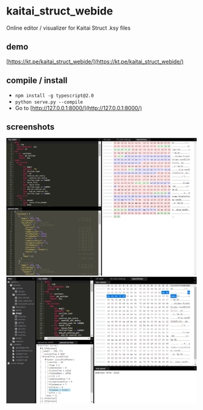 # kaitai_struct_webide
Online editor / visualizer for Kaitai Struct .ksy files

## demo

[https://kt.pe/kaitai_struct_webide/](https://kt.pe/kaitai_struct_webide/)

## compile / install

- `npm install -g typescript@2.0`
- `python serve.py --compile`
- Go to [http://127.0.0.1:8000/](http://127.0.0.1:8000/)

## screenshots

![Example screenshot of a .png file](docs/png_example.png)
![Example screenshot of a .zip file](docs/zip_example.png)
